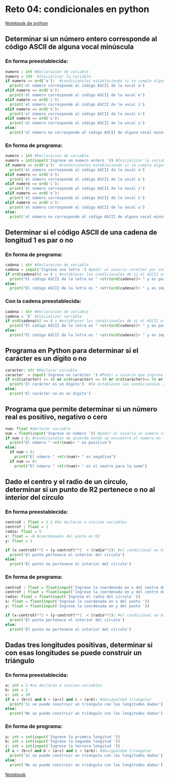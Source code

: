# Reto 04: condicionales en python
[Notebook de python](/reto4.ipynb)
## Determinar si un número entero corresponde al código ASCII de alguna vocal minúscula
### En forma preestablecida: 
```python 
numero : int #Declaracion de variable
numero = 100  #Inicializar la variable
if numero == ord('a'):  #condicionales estableciendo si se cumple algun caso de vocal minuscula
  print('el número corresponde al código ASCII de la vocal a')
elif numero == ord('e'):
  print('el número corresponde al código ASCII de la vocal e')
elif numero == ord('i'):
  print('el número corresponde al código ASCII de la vocal i')
elif numero == ord('o'):
  print('el número corresponde al código ASCII de la vocal o')
elif numero == ord('u'):
  print('el número corresponde al código ASCII de la vocal u')
else:
  print('el número no corresponde al código ASCII de alguna vocal minúscula')
  ```
### En forma de programa:
```python
numero : int #Declaracion de variable
numero = int(input('Ingrese un numero entero ')) #Inicializar la variable
if numero == ord('a'):  #condicionales estableciendo si se cumple algun caso de vocal minuscula
  print('el número corresponde al código ASCII de la vocal a')
elif numero == ord('e'):
  print('el número corresponde al código ASCII de la vocal e')
elif numero == ord('i'):
  print('el número corresponde al código ASCII de la vocal i')
elif numero == ord('o'):
  print('el número corresponde al código ASCII de la vocal o')
elif numero == ord('u'):
  print('el número corresponde al código ASCII de la vocal u')
else:
  print('el número no corresponde al código ASCII de alguna vocal minúscula')
```

## Determinar si el código ASCII de una cadena de longitud 1 es par o no
### En forma de programa:
```python
cadena : str #Declaracion de variable
cadena = input('Ingrese una letra ') #pedir al usuario caracter por consola
if ord(cadena)%2 == 0 : #establecer los condicionales de si el ASCII es par o no
  print("El código ASCII de la letra es " +str(ord(cadena))+ " y es par")
else:
  print("El código ASCII de la letra es " +str(ord(cadena))+ " y es impar")
```
### Con la cadena preestablecida:
```python
cadena : str #Declaracion de variable
cadena = 'E' #Inicializar variable
if ord(cadena)%2 == 0 : #establecer los condicionales de si el ASCII es par o no
  print("El código ASCII de la letra es " +str(ord(cadena))+ " y es par")
else:
  print("El código ASCII de la letra es " +str(ord(cadena))+ " y es impar")
```

## Programa en Python para determinar si el carácter es un dígito o no
```python
caracter: str #Declarar variable
caracter  = input('Ingrese un carácter ') #Pedir a usuario que ingrese un caracter
if ord(caracter) == 48 or ord(caracter) == 49 or ord(caracter)== 50 or ord(caracter)== 51 or ord(caracter)==52 or ord(caracter)== 53 or ord(caracter)== 54 or ord(caracter)== 55 or ord(caracter)== 56 or ord(caracter)== 57 :
  print('El carácter es un dígito')  #Se establecen los condicionales a partir del codigo ASCII de los 9 dígitos
else:
  print('El carácter no es un dígito')
```

## Programa que permite determinar si un número real es positivo, negativo o cero
```python
num: float #declarar variable
num = float(input('Ingrese un número ')) #pedir al usuario un numero real
if num > 0: #Condicionales de acuerdo donde se encuentre el numero en la recta numerica
  print("El número " +str(num)+ " es positivo")
else:
  if num < 0:
    print("El número " +str(num)+ " es negativo")
  if num == 0:
    print("El número " +str(num)+ " es el neutro para la suma")
```
## Dado el centro y el radio de un círculo, determinar si un punto de R2 pertenece o no al interior del círculo
### En forma preestablecida:
```python
centroX : float = 2.1 #Se declaran e inician variables
centroY : float = 1
radio: float = 5
x: float = -8 #coordenadas del punto en R2
y: float = 1

if (x-centroX)**2 + (y-centroY)**2  < (radio**2): #el condicional se hace con la formula de la circunferencia
  print('El punto pertenece al interior del círculo')
else:
  print('El punto no pertenece al interior del círculo')
```
### En forma de programa:
```python
centroX : float = float(input('Ingrese la coordenada en x del centro del círculo ')) #se declaran variables y se pide ingresar los datos del círculo
centroY : float = float(input('Ingrese la coordenada en y del centro del círculo '))
radio: float = float(input('Ingrese el radio del círculo '))
x: float = float(input('Ingrese la coordenada en x del punto '))
y: float = float(input('Ingrese la coordenada en y del punto '))

if (x-centroX)**2 + (y-centroY)**2  < (radio**2): #el condicional se hace con la formula de la circunferencia
  print('El punto pertenece al interior del círculo')
else:
  print('El punto no pertenece al interior del círculo')
```
## Dadas tres longitudes positivas, determinar si con esas longitudes se puede construir un triángulo
### En forma preestablecida:
```python
a: int = 2 #se declaran e inician variables
b: int = 2
c: int = 20
if a < (b+c) and b < (a+c) and c < (a+b): #desigualdad triangular
  print('Sí se puede construir un triángulo con las longitudes dadas')
else:
  print('No se puede construir un triángulo con las longitudes dadas')
```
### En forma de programa:
```python
a: int = int(input('Ingrese la primera longitud '))
b: int = int(input('Ingrese la segunda longitud '))
c: int = int(input('Ingrese la tercera longitud '))
if a < (b+c) and b < (a+c) and c < (a+b): #desigualdad triangular
  print('Sí se puede construir un triángulo con las longitudes dadas')
else:
  print('No se puede construir un triángulo con las longitudes dadas')
```
[Notebook](/reto4.ipynb) 
